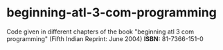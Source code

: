 # beginning-atl-3-com-programming
Code given in different chapters of the book "beginning atl 3 com programming" (Fifth Indian Reprint: June 2004)
**ISBN:** 81-7366-151-0
